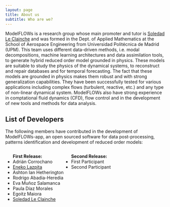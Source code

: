 ```yaml
---
layout: page
title: About us
subtitle: Who are we?
---
```


ModelFLOWs is a research group whose main promoter and tutor is [Soledad Le Clainche](https://sites.google.com/view/soledadleclainche/) and was formed in the Dept. of Applied Mathematics at the School of Aerospace Engineering from Universidad Politécnica de Madrid (UPM). This team uses different data-driven methods, i.e. modal decompositions, machine learning architectures and data assimilation tools, to generate hybrid reduced order model grounded in physics. These models are suitable to study the physics of the dynamical systems, to reconstruct and repair databases and for temporal forecasting. The fact that these models are grounded in physics makes them robust and with strong generalization capabilities. They have been successfully tested for various applications including complex flows (turbulent, reactive, etc.) and any type of non-linear dynamical system. ModelFLOWs also have strong experience in comptational fluid dynamics (CFD), flow control and in the development of new tools and methods for data analysis.  

## List of Developers
The following members have contributed in the development of ModelFLOWs-app, an open sourced software for data post-processing, patterns identification and development of reduced order models:

<div style="display: flex;">
  <ul>
    <strong>First Release:</strong>
    <li> Adrián Corrochano</li>
    <li> <a href="https://sites.google.com/view/eneko-lazpita/" target="_blank">Eneko Lazpita</a></li>
    <li> Ashton Ian Hetherington</li>
    <li> Rodrigo Abadia-Heredia</li>
    <li> Eva Muñoz Salamanca</li>
    <li> Paula Díaz Morales</li>
    <li> Egoitz Maiora</li>
    <li><a href="https://sites.google.com/view/soledadleclainche/" target="_blank">Soledad Le Clainche</a></li>
  </ul>
  <ul>
    <strong>Second Release:</strong>
    <li> First Participant</li>
    <li> Second Participant</li>
  </ul>
</div>

<!-- ### List of Contributors
- 
-->

<!-- ## Projects
Include projects related to the group. -->
